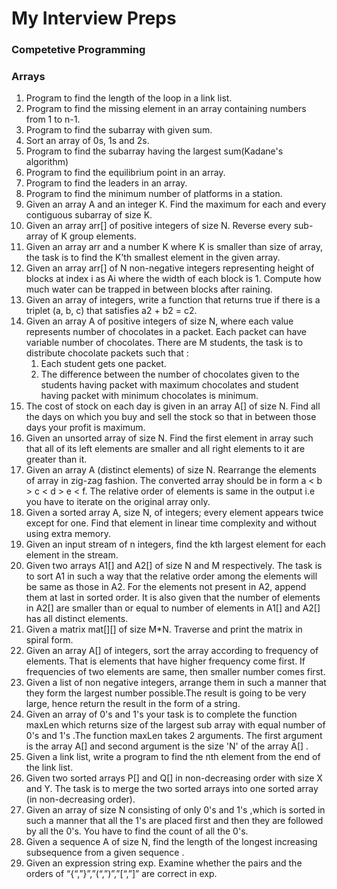 # My Interview Preps
### Competetive Programming
### Arrays
1. Program to find the length of the loop in a link list.
1. Program to find the missing element in an array containing numbers from 1 to n-1.
1. Program to find the subarray with given sum.
1. Sort an array of 0s, 1s and 2s.
1. Program to find the subarray having the largest sum(Kadane's algorithm)
1. Program to find the equilibrium point in an array.
1. Program to find the leaders in an array.
1. Program to find the minimum number of platforms in a station.
1. Given an array A and an integer K. Find the maximum for each and every contiguous subarray of size K.
1. Given an array arr[] of positive integers of size N. Reverse every sub-array of K group elements.
1. Given an array arr and a number K where K is smaller than size of array, the task is to find the K’th smallest element in the given array.
1. Given an array arr[] of N non-negative integers representing height of blocks at index i as Ai where the width of each block is 1. Compute how much water can be trapped in between blocks after raining.
1. Given an array of integers, write a function that returns true if there is a triplet (a, b, c) that satisfies a2 + b2 = c2.
1. Given an array A of positive integers of size N, where each value represents number of chocolates in a packet. Each packet can have variable number of chocolates. There are M students, the task is to distribute chocolate packets such that :
	1. Each student gets one packet.
	2. The difference between the number of chocolates given to the students having packet with maximum chocolates and student having packet with minimum chocolates is minimum.
1. The cost of stock on each day is given in an array A[] of size N. Find all the days on which you buy and sell the stock so that in between those days your profit is maximum.
1. Given an unsorted array of size N. Find the first element in array such that all of its left elements are smaller and all right elements to it are greater than it.
1. Given an array A (distinct elements) of size N. Rearrange the elements of array in zig-zag fashion. The converted array should be in form a < b > c < d > e < f. The relative order of elements is same in the output i.e you have to iterate on the original array only.
1. Given a sorted array A, size N, of integers; every element appears twice except for one. Find that element in linear time complexity and without using extra memory.
1. Given an input stream of n integers, find the kth largest element for each element in the stream.
1. Given two arrays A1[] and A2[] of size N and M respectively. The task is to sort A1 in such a way that the relative order among the elements will be same as those in A2. For the elements not present in A2, append them at last in sorted order. It is also given that the number of elements in A2[] are smaller than or equal to number of elements in A1[] and A2[] has all distinct elements.
1. Given a matrix mat[][] of size M*N. Traverse and print the matrix in spiral form.
1. Given an array A[] of integers, sort the array according to frequency of elements. That is elements that have higher frequency come first. If frequencies of two elements are same, then smaller number comes first.
1. Given a list of non negative integers, arrange them in such a manner that they form the largest number possible.The result is going to be very large, hence return the result in the form of a string.
1. Given an array of 0's and 1's your task is to complete the function maxLen which returns size of the largest sub array with equal number of 0's and 1's .The function maxLen takes 2 arguments. The first argument is the array A[] and second argument is the size 'N' of the array A[] .
1. Given a link list, write a program to find the nth element from the end of the link list.
1. Given two sorted arrays P[] and Q[] in non-decreasing order with size X and Y. The task is to merge the two sorted arrays into one sorted array (in non-decreasing order).
1. Given an array of size N consisting of only 0's and 1's ,which is sorted in such a manner that all the 1's are placed first and then they are followed by all the 0's. You have to find  the count of all the 0's.
1. Given a sequence A of size N, find the length of the longest increasing subsequence from a given sequence .
1. Given an expression string exp. Examine whether the pairs and the orders of “{“,”}”,”(“,”)”,”[“,”]” are correct in exp.
